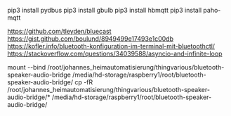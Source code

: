 pip3 install pydbus
pip3 install gbulb
pip3 install hbmqtt
pip3 install paho-mqtt

https://github.com/tleyden/bluecast
https://gist.github.com/boulund/8949499e17493e1c00db
https://kofler.info/bluetooth-konfiguration-im-terminal-mit-bluetoothctl/
https://stackoverflow.com/questions/34039588/asyncio-and-infinite-loop

mount --bind /root/johannes_heimautomatisierung/thingvarious/bluetooth-speaker-audio-bridge /media/hd-storage/raspberry1/root/bluetooth-speaker-audio-bridge/
cp -fR /root/johannes_heimautomatisierung/thingvarious/bluetooth-speaker-audio-bridge/* /media/hd-storage/raspberry1/root/bluetooth-speaker-audio-bridge/


